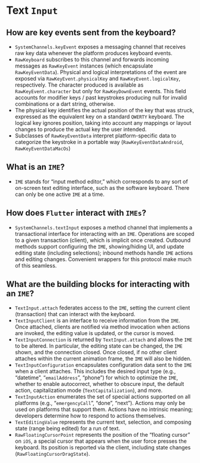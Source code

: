 # Text `Input`


## How are key events sent from the keyboard?

* `SystemChannels.keyEvent` exposes a messaging channel that receives raw key data whenever the platform produces keyboard events.
* `RawKeyboard` subscribes to this channel and forwards incoming messages as `RawKeyEvent` instances \(which encapsulate `RawKeyEventData`\). Physical and logical interpretations of the event are exposed via `RawKeyEvent.physicalKey` and `RawKeyEvent.logicalKey`, respectively. The character produced is available as `RawKeyEvent.character` but only for `RawKeyDownEvent` events. This field accounts for modifier keys / past keystrokes producing null for invalid combinations or a dart string, otherwise.
* The physical key identifies the actual position of the key that was struck, expressed as the equivalent key on a standard `QWERTY` keyboard. The logical key ignores position, taking into account any mappings or layout changes to produce the actual key the user intended.
* Subclasses of `RawKeyEventData` interpret platform-specific data to categorize the keystroke in a portable way \(`RawKeyEventDataAndroid`, `RawKeyEventDataMacOs`\)

## What is an `IME`?

* `IME` stands for “input method editor,” which corresponds to any sort of on-screen text editing interface, such as the software keyboard. There can only be one active `IME` at a time.

## How does `Flutter` interact with `IMEs`?

* `SystemChannels.textInput` exposes a method channel that implements a transactional interface for interacting with an `IME`. Operations are scoped to a given transaction \(client\), which is implicit once created. Outbound methods support configuring the `IME`, showing/hiding UI, and update editing state \(including selections\); inbound methods handle `IME` actions and editing changes. Convenient wrappers for this protocol make much of this seamless.

## What are the building blocks for interacting with an `IME`?

* `TextInput.attach` federates access to the `IME`, setting the current client \(transaction\) that can interact with the keyboard.
* `TextInputClient` is an interface to receive information from the `IME`. Once attached, clients are notified via method invocation when actions are invoked, the editing value is updated, or the cursor is moved.
* `TextInputConnection` is returned by `TextInput.attach` and allows the `IME` to be altered. In particular, the editing state can be changed, the `IME` shown, and the connection closed. Once closed, if no other client attaches within the current animation frame, the `IME` will also be hidden. 
* `TextInputConfiguration` encapsulates configuration data sent to the `IME` when a client attaches. This includes the desired input type \(e.g., “datetime”, “`emailAddress`”, “phone”\) for which to optimize the `IME`, whether to enable autocorrect, whether to obscure input, the default action, capitalization mode \(`TextCapitalization`\), and more. 
* `TextInputAction` enumerates the set of special actions supported on all platforms \(e.g., “`emergencyCall`”, “done”, “next”\). Actions may only be used on platforms that support them. Actions have no intrinsic meaning; developers determine how to respond to actions themselves.
* `TextEditingValue` represents the current text, selection, and composing state \(range being edited\) for a run of text.
* `RawFloatingCursorPoint` represents the position of the “floating cursor” on `iOS`, a special cursor that appears when the user force presses the keyboard. Its position is reported via the client, including state changes \(`RawFloatingCursorDragState`\).


